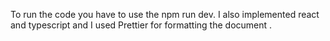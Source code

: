 To run the code you have to use the npm run dev.
I also implemented react and typescript and I used Prettier for formatting the document .
